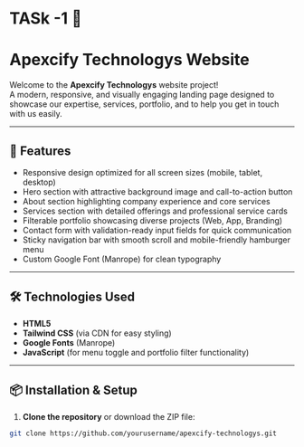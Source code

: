 # TASk -1 🌟
# Apexcify Technologys Website

Welcome to the  **Apexcify Technologys** website project!  
A modern, responsive, and visually engaging landing page designed to showcase our expertise, services, portfolio, and to help you get in touch with us easily.

---

## 🚀 Features

- Responsive design optimized for all screen sizes (mobile, tablet, desktop)  
- Hero section with attractive background image and call-to-action button  
- About section highlighting company experience and core services  
- Services section with detailed offerings and professional service cards  
- Filterable portfolio showcasing diverse projects (Web, App, Branding)  
- Contact form with validation-ready input fields for quick communication  
- Sticky navigation bar with smooth scroll and mobile-friendly hamburger menu   
- Custom Google Font (Manrope) for clean typography  

---

## 🛠️ Technologies Used

- **HTML5**  
- **Tailwind CSS** (via CDN for easy styling)  
- **Google Fonts** (Manrope)  
- **JavaScript** (for menu toggle and portfolio filter functionality)  

---

## 📦 Installation & Setup

1. **Clone the repository** or download the ZIP file:

```bash
git clone https://github.com/yourusername/apexcify-technologys.git
